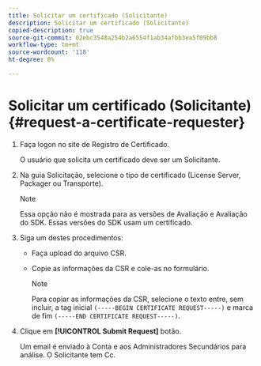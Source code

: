 ```yaml
---
title: Solicitar um certificado (Solicitante)
description: Solicitar um certificado (Solicitante)
copied-description: true
source-git-commit: 02ebc3548a254b2a6554f1ab34afbb3ea5f09bb8
workflow-type: tm+mt
source-wordcount: '118'
ht-degree: 0%

---
```


# Solicitar um certificado (Solicitante){#request-a-certificate-requester}

1. Faça logon no site de Registro de Certificado.

   O usuário que solicita um certificado deve ser um Solicitante.

1. Na guia Solicitação, selecione o tipo de certificado (License Server, Packager ou Transporte).

   >[!NOTE]
   >
   >Essa opção não é mostrada para as versões de Avaliação e Avaliação do SDK. Essas versões do SDK usam um certificado.

1. Siga um destes procedimentos:

   * Faça upload do arquivo CSR.
   * Copie as informações da CSR e cole-as no formulário.

     >[!NOTE]
     >
     >Para copiar as informações da CSR, selecione o texto entre, sem incluir, a tag inicial `(-----BEGIN CERTIFICATE REQUEST-----)` e marca de fim `(-----END CERTIFICATE REQUEST-----)`.

1. Clique em **[!UICONTROL Submit Request]** botão.

   Um email é enviado à Conta e aos Administradores Secundários para análise. O Solicitante tem Cc.
